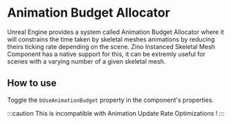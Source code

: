 # Animation Budget Allocator

Unreal Engine provides a system called Animation Budget Allocator where it will constrains the time taken by skeletal meshes animations by reducing theirs ticking rate depending on the scene. Zino Instanced Skeletal Mesh Component has a native support for this, it can be extremly useful for scenes with a varying number of a given skeletal mesh.

## How to use
Toggle the `bUseAnimationBudget` property in the component's properties.

:::caution
This is incompatible with Animation Update Rate Optimizations !
:::
